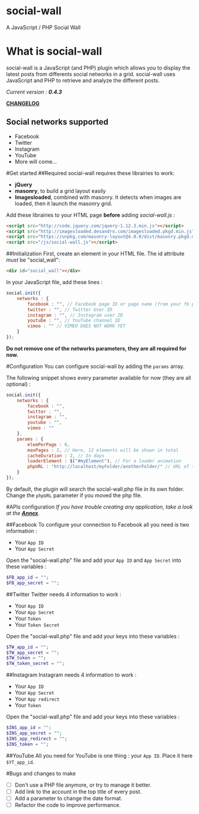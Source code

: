 # social-wall
A JavaScript / PHP Social Wall


# What is social-wall
social-wall is a JavaScript (and PHP) plugin which allows you to display the latest posts from differents social networks in a grid.
social-wall uses JavaScript and PHP to retrieve and analyze the different posts.

*Current version : __0.4.3__*

**[CHANGELOG](https://github.com/thiervoj/social-wall/blob/master/CHANGELOG.md)**


## Social networks supported
* Facebook
* Twitter
* Instagram
* YouTube
* More will come...

#Get started
##Required
social-wall requires these librairies to work:
* **jQuery**
* **masonry**, to build a grid layout easily
* **Imagesloaded**, combined with masonry. It detects when images are loaded, then it launch the masonry grid.

Add these librairies to your HTML page **before** adding _social-wall.js_ :

``` HTML
<script src="http://code.jquery.com/jquery-1.12.3.min.js"></script>
<script src="http://imagesloaded.desandro.com/imagesloaded.pkgd.min.js"></script>
<script src="https://unpkg.com/masonry-layout@4.0.0/dist/masonry.pkgd.min.js"></script>
<script src="/js/social-wall.js"></script>
```

##Initialization
First, create an element in your HTML file. The id attribute _must_ be "social_wall":
``` HTML
<div id="social_wall"></div>
```

In your JavaScript file, add these lines :

``` JavaScript
social.init({
	networks : {
		facebook : "", // Facebook page ID or page name (from your fb page url)
		twitter : "", // Twitter User ID
		instagram : "", // Instagram user ID
		youtube : "", // YouTube channel ID
		vimeo : "" // VIMEO DOES NOT WORK YET
	}
});
```

**Do not remove one of the networks parameters, they are all required for now.**

#Configuration
You can configure social-wall by adding the `params` array.

The following snippet shows every parameter available for now (they are all optional) :

``` JavaScript
social.init({
	networks : {
		facebook : "",
		twitter : "",
		instagram : "",
		youtube : "",
		vimeo : ""
	},
	params : {
		elemPerPage : 6,
		maxPages : 2, // Here, 12 elements will be shown in total
		cacheDuration : 2, // In days
		loaderElement : $("#myElement"), // For a loader animation
		phpURL : "http://localhost/myFolder/anotherFolder/" // URL of the social-wall PHP file
	}
});
```

By default, the plugin will search the social-wall.php file in its own folder. Change the `phpURL` parameter if you moved the php file.

#APIs configuration
_If you have trouble creating any application, take a look at the **[Annex](https://github.com/thiervoj/social-wall/blob/master/ANNEX.md)**._

##Facebook
To configure your connection to Facebook all you need is two information :
* Your `App ID`
* Your `App Secret`

Open the "social-wall.php" file and add your `App ID` and `App Secret` into these variables :
``` PHP
$FB_app_id = "";
$FB_app_secret = "";
```

##Twitter
Twitter needs 4 information to work :
* Your `App ID`
* Your `App Secret`
* Your `Token`
* Your `Token Secret`

Open the "social-wall.php" file and add your keys into these variables :
``` PHP
$TW_app_id = "";
$TW_app_secret = "";
$TW_token = "";
$TW_token_secret = "";
```

##Instagram
Instagram needs 4 information to work :
* Your `App ID`
* Your `App Secret`
* Your `App redirect`
* Your `Token`

Open the "social-wall.php" file and add your keys into these variables :
``` PHP
$INS_app_id = "";
$INS_app_secret = "";
$INS_app_redirect = "";
$INS_token = "";
```

##YouTube
All you need for YouTube is one thing : your `App ID`. Place it here `$YT_app_id`.

#Bugs and changes to make
- [ ] Don't use a PHP file anymore, or try to manage it better.
- [ ] Add link to the account in the top title of every post.
- [ ] Add a parameter to change the date format.
- [ ] Refactor the code to improve performance.
